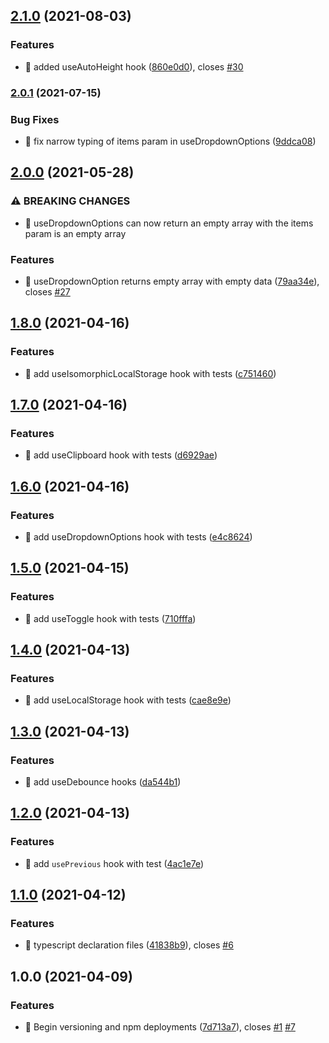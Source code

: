## [2.1.0](https://github.com/SelectQuoteLabs/SQHooks/compare/v2.0.1...v2.1.0) (2021-08-03)


### Features

* 🎸 added useAutoHeight hook ([860e0d0](https://github.com/SelectQuoteLabs/SQHooks/commit/860e0d078a8b0f30b465a290d2cd865b6cf44a38)), closes [#30](https://github.com/SelectQuoteLabs/SQHooks/issues/30)

### [2.0.1](https://github.com/SelectQuoteLabs/SQHooks/compare/v2.0.0...v2.0.1) (2021-07-15)


### Bug Fixes

* 🐛 fix narrow typing of items param in useDropdownOptions ([9ddca08](https://github.com/SelectQuoteLabs/SQHooks/commit/9ddca08aaa6bab4acb253b487602b4dea0f20cd6))

## [2.0.0](https://github.com/SelectQuoteLabs/SQHooks/compare/v1.8.0...v2.0.0) (2021-05-28)


### ⚠ BREAKING CHANGES

* 🧨 useDropdownOptions can now return an empty array with the items param is
an empty array

### Features

* 🎸 useDropdownOption returns empty array with empty data ([79aa34e](https://github.com/SelectQuoteLabs/SQHooks/commit/79aa34ec95700aa8292264ff618edb6fd2d03b32)), closes [#27](https://github.com/SelectQuoteLabs/SQHooks/issues/27)

## [1.8.0](https://github.com/SelectQuoteLabs/SQHooks/compare/v1.7.0...v1.8.0) (2021-04-16)


### Features

* 🎸 add useIsomorphicLocalStorage hook with tests ([c751460](https://github.com/SelectQuoteLabs/SQHooks/commit/c7514603a91b895594c0fb7c0856d24fae7676f0))

## [1.7.0](https://github.com/SelectQuoteLabs/SQHooks/compare/v1.6.0...v1.7.0) (2021-04-16)


### Features

* 🎸 add useClipboard hook with tests ([d6929ae](https://github.com/SelectQuoteLabs/SQHooks/commit/d6929aec6cc0c9d5f10b3ace9496998e2993daac))

## [1.6.0](https://github.com/SelectQuoteLabs/SQHooks/compare/v1.5.0...v1.6.0) (2021-04-16)


### Features

* 🎸 add useDropdownOptions hook with tests ([e4c8624](https://github.com/SelectQuoteLabs/SQHooks/commit/e4c86249540127ca620ddc38db35e002f2ee280b))

## [1.5.0](https://github.com/SelectQuoteLabs/SQHooks/compare/v1.4.0...v1.5.0) (2021-04-15)


### Features

* 🎸 add useToggle hook with tests ([710fffa](https://github.com/SelectQuoteLabs/SQHooks/commit/710fffa4db8cc6b789b0026d5e6411a79b211238))

## [1.4.0](https://github.com/SelectQuoteLabs/SQHooks/compare/v1.3.0...v1.4.0) (2021-04-13)


### Features

* 🎸 add useLocalStorage hook with tests ([cae8e9e](https://github.com/SelectQuoteLabs/SQHooks/commit/cae8e9e50ab1ab3cc489f407874c93f062faec6f))

## [1.3.0](https://github.com/SelectQuoteLabs/SQHooks/compare/v1.2.0...v1.3.0) (2021-04-13)


### Features

* 🎸 add useDebounce hooks ([da544b1](https://github.com/SelectQuoteLabs/SQHooks/commit/da544b1b7a07a875f85dc3095aa8be47957d3eb1))

## [1.2.0](https://github.com/SelectQuoteLabs/SQHooks/compare/v1.1.0...v1.2.0) (2021-04-13)


### Features

* 🎸 add `usePrevious` hook with test ([4ac1e7e](https://github.com/SelectQuoteLabs/SQHooks/commit/4ac1e7e369114fbc50efb708d01df84b9b3635c1))

## [1.1.0](https://github.com/SelectQuoteLabs/SQHooks/compare/v1.0.0...v1.1.0) (2021-04-12)


### Features

* 🎸 typescript declaration files ([41838b9](https://github.com/SelectQuoteLabs/SQHooks/commit/41838b915ba6ab9205f458cd79c3bbf9416e101f)), closes [#6](https://github.com/SelectQuoteLabs/SQHooks/issues/6)

## 1.0.0 (2021-04-09)


### Features

* 🎸 Begin versioning and npm deployments ([7d713a7](https://github.com/SelectQuoteLabs/SQHooks/commit/7d713a7870f6ac11a38c769768f14392121db03e)), closes [#1](https://github.com/SelectQuoteLabs/SQHooks/issues/1) [#7](https://github.com/SelectQuoteLabs/SQHooks/issues/7)
